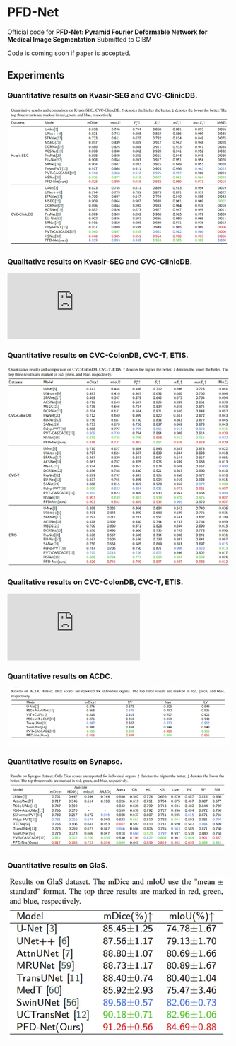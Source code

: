 # PFD-Net
Official code for **PFD-Net: Pyramid Fourier Deformable Network for Medical Image Segmentation** Submitted to CIBM

Code is coming soon if paper is accepted.

## Experiments
### Quantitative results on Kvasir-SEG and CVC-ClinicDB.
![img](https://github.com/ChaorongYang/PFD-Net/blob/main/Results/Fig1.png)
### Qualitative results on Kvasir-SEG and CVC-ClinicDB.
![results](https://github.com/ChaorongYang/PFD-Net/blob/main/Results/Fig6.pdf)
### Quantitative results on CVC-ColonDB, CVC-T, ETIS.
![img](https://github.com/ChaorongYang/PFD-Net/blob/main/Results/Fig2.png)
### Qualitative results on CVC-ColonDB, CVC-T, ETIS.
![results](https://github.com/ChaorongYang/PFD-Net/blob/main/Results/Fig7.pdf)
### Quantitative results on ACDC.
![img](https://github.com/ChaorongYang/PFD-Net/blob/main/Results/Fig3.png)
### Quantitative results on Synapse.
![img](https://github.com/ChaorongYang/PFD-Net/blob/main/Results/Fig4.png)
### Quantitative results on GlaS.
![img](https://github.com/ChaorongYang/PFD-Net/blob/main/Results/Fig5.png)
